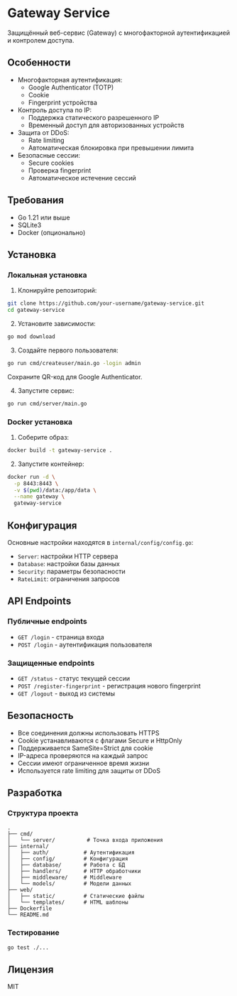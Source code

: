 # Gateway Service

Защищённый веб-сервис (Gateway) с многофакторной аутентификацией и контролем доступа.

## Особенности

- Многофакторная аутентификация:
  - Google Authenticator (TOTP)
  - Cookie
  - Fingerprint устройства
- Контроль доступа по IP:
  - Поддержка статического разрешенного IP
  - Временный доступ для авторизованных устройств
- Защита от DDoS:
  - Rate limiting
  - Автоматическая блокировка при превышении лимита
- Безопасные сессии:
  - Secure cookies
  - Проверка fingerprint
  - Автоматическое истечение сессий

## Требования

- Go 1.21 или выше
- SQLite3
- Docker (опционально)

## Установка

### Локальная установка

1. Клонируйте репозиторий:
```bash
git clone https://github.com/your-username/gateway-service.git
cd gateway-service
```

2. Установите зависимости:
```bash
go mod download
```

3. Создайте первого пользователя:
```bash
go run cmd/createuser/main.go -login admin
```
Сохраните QR-код для Google Authenticator.

4. Запустите сервис:
```bash
go run cmd/server/main.go
```

### Docker установка

1. Соберите образ:
```bash
docker build -t gateway-service .
```

2. Запустите контейнер:
```bash
docker run -d \
  -p 8443:8443 \
  -v $(pwd)/data:/app/data \
  --name gateway \
  gateway-service
```

## Конфигурация

Основные настройки находятся в `internal/config/config.go`:

- `Server`: настройки HTTP сервера
- `Database`: настройки базы данных
- `Security`: параметры безопасности
- `RateLimit`: ограничения запросов

## API Endpoints

### Публичные endpoints

- `GET /login` - страница входа
- `POST /login` - аутентификация пользователя

### Защищенные endpoints

- `GET /status` - статус текущей сессии
- `POST /register-fingerprint` - регистрация нового fingerprint
- `GET /logout` - выход из системы

## Безопасность

- Все соединения должны использовать HTTPS
- Cookie устанавливаются с флагами Secure и HttpOnly
- Поддерживается SameSite=Strict для cookie
- IP-адреса проверяются на каждый запрос
- Сессии имеют ограниченное время жизни
- Используется rate limiting для защиты от DDoS

## Разработка

### Структура проекта

```
.
├── cmd/
│   └── server/          # Точка входа приложения
├── internal/
│   ├── auth/           # Аутентификация
│   ├── config/         # Конфигурация
│   ├── database/       # Работа с БД
│   ├── handlers/       # HTTP обработчики
│   ├── middleware/     # Middleware
│   └── models/         # Модели данных
├── web/
│   ├── static/         # Статические файлы
│   └── templates/      # HTML шаблоны
├── Dockerfile
└── README.md
```

### Тестирование

```bash
go test ./...
```

## Лицензия

MIT
